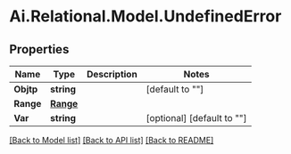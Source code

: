 
# Ai.Relational.Model.UndefinedError

## Properties

Name | Type | Description | Notes
------------ | ------------- | ------------- | -------------
**Objtp** | **string** |  | [default to ""]
**Range** | [**Range**](Range.md) |  | 
**Var** | **string** |  | [optional] [default to ""]

[[Back to Model list]](../README.md#documentation-for-models)
[[Back to API list]](../README.md#documentation-for-api-endpoints)
[[Back to README]](../README.md)

